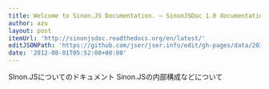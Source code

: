 ```yaml
---
title: Welcome to Sinon.JS Documentation. — SinonJSDoc 1.0 documentation
author: azu
layout: post
itemUrl: 'http://sinonjsdoc.readthedocs.org/en/latest/'
editJSONPath: 'https://github.com/jser/jser.info/edit/gh-pages/data/2012/08/index.json'
date: '2012-08-01T05:52:00+00:00'
---
```

SInon.JSについてのドキュメント
Sinon.JSの内部構成などについて
